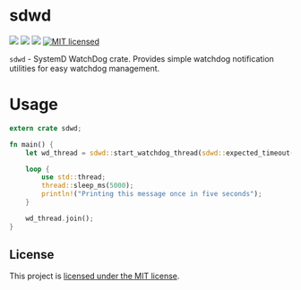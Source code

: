 # sdwd
[![](https://meritbadge.herokuapp.com/sdwd)](https://crates.io/crates/sdwd) [![](https://travis-ci.org/vityafx/sdwd.svg?branch=master)](https://travis-ci.org/vityafx/sdwd) [![](https://docs.rs/sdwd/badge.svg)](https://docs.rs/sdwd)
[![MIT licensed](https://img.shields.io/badge/license-MIT-blue.svg)](./LICENSE)

`sdwd` - SystemD WatchDog crate. Provides simple watchdog notification utilities for easy watchdog
management.

# Usage

```rust
extern crate sdwd;

fn main() {
    let wd_thread = sdwd::start_watchdog_thread(sdwd::expected_timeout().unwrap());

    loop {
        use std::thread;
        thread::sleep_ms(5000);
        println!("Printing this message once in five seconds");
    }

    wd_thread.join();
}
```

## License

This project is [licensed under the MIT license](https://github.com/vityafx/sdwd/blob/master/LICENSE).

